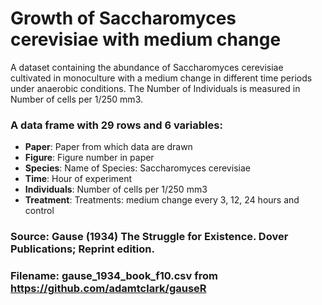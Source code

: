 # Growth of Saccharomyces cerevisiae with medium change

A dataset containing the abundance of  Saccharomyces cerevisiae  cultivated 
in monoculture with a medium change in different time periods under anaerobic conditions.
The Number of Individuals is measured in Number of cells per 1/250 mm3.

### A data frame with 29 rows and 6 variables:

- **Paper**: Paper from which data are drawn
- **Figure**: Figure number in paper
- **Species**: Name of Species: Saccharomyces cerevisiae
- **Time**: Hour of experiment
- **Individuals**: Number of cells per 1/250 mm3
- **Treatment**: Treatments: medium change every 3, 12, 24 hours and control

### Source: Gause (1934) The Struggle for Existence. Dover Publications; Reprint edition.
### Filename: gause_1934_book_f10.csv from https://github.com/adamtclark/gauseR